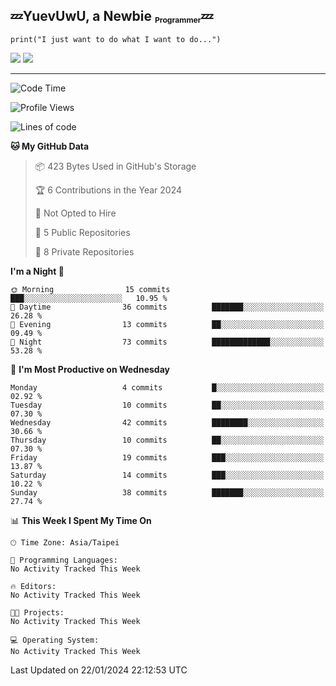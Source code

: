 ## :zzz:YuevUwU, a Newbie <sub><sup><sub>Programmer</sub></sup></sub>:zzz:
```python3
print("I just want to do what I want to do...")
```
<picture>
  <source
    srcset="https://github-readme-stats.vercel.app/api?username=YuevUwU&show_icons=true&theme=midnight-purple&hide_border=true&border_radius=10&show=reviews"
    media="(prefers-color-scheme: dark)"
  />
  <source
    srcset="https://github-readme-stats.vercel.app/api?username=YuevUwU&show_icons=true&theme=buefy&hide_border=true&border_radius=10&show=reviews"
    media="(prefers-color-scheme: light), (prefers-color-scheme: no-preference)"
  />
  <img src="https://github-readme-stats.vercel.app/api?username=YuevUwU&show_icons=true&theme=midnight-purple&hide_border=true&border_radius=10&show=reviews" />
</picture>

<picture>
  <source
    srcset="https://github-readme-stats.vercel.app/api/top-langs/?username=YuevUwU&layout=donut&theme=midnight-purple&hide_border=true&border_radius=10&"
    media="(prefers-color-scheme: dark)"
  />
  <source
    srcset="https://github-readme-stats.vercel.app/api/top-langs/?username=YuevUwU&layout=donut&theme=buefy&hide_border=true&border_radius=10"
    media="(prefers-color-scheme: light), (prefers-color-scheme: no-preference)"
  />
  <img src="https://github-readme-stats.vercel.app/api/top-langs/?username=YuevUwU&layout=donut&theme=midnight-purple&hide_border=true&border_radius=10" />
</picture>

---

<!--START_SECTION:waka-->
![Code Time](http://img.shields.io/badge/Code%20Time-52%20hrs%2048%20mins-blue)

![Profile Views](http://img.shields.io/badge/Profile%20Views-0-blue)

![Lines of code](https://img.shields.io/badge/From%20Hello%20World%20I%27ve%20Written-18.0%20thousand%20lines%20of%20code-blue)

**🐱 My GitHub Data** 

> 📦 423 Bytes Used in GitHub's Storage 
 > 
> 🏆 6 Contributions in the Year 2024
 > 
> 🚫 Not Opted to Hire
 > 
> 📜 5 Public Repositories 
 > 
> 🔑 8 Private Repositories 
 > 
**I'm a Night 🦉** 

```text
🌞 Morning                15 commits          ███░░░░░░░░░░░░░░░░░░░░░░   10.95 % 
🌆 Daytime                36 commits          ███████░░░░░░░░░░░░░░░░░░   26.28 % 
🌃 Evening                13 commits          ██░░░░░░░░░░░░░░░░░░░░░░░   09.49 % 
🌙 Night                  73 commits          █████████████░░░░░░░░░░░░   53.28 % 
```
📅 **I'm Most Productive on Wednesday** 

```text
Monday                   4 commits           █░░░░░░░░░░░░░░░░░░░░░░░░   02.92 % 
Tuesday                  10 commits          ██░░░░░░░░░░░░░░░░░░░░░░░   07.30 % 
Wednesday                42 commits          ████████░░░░░░░░░░░░░░░░░   30.66 % 
Thursday                 10 commits          ██░░░░░░░░░░░░░░░░░░░░░░░   07.30 % 
Friday                   19 commits          ███░░░░░░░░░░░░░░░░░░░░░░   13.87 % 
Saturday                 14 commits          ███░░░░░░░░░░░░░░░░░░░░░░   10.22 % 
Sunday                   38 commits          ███████░░░░░░░░░░░░░░░░░░   27.74 % 
```


📊 **This Week I Spent My Time On** 

```text
🕑︎ Time Zone: Asia/Taipei

💬 Programming Languages: 
No Activity Tracked This Week

🔥 Editors: 
No Activity Tracked This Week

🐱‍💻 Projects: 
No Activity Tracked This Week

💻 Operating System: 
No Activity Tracked This Week
```


 Last Updated on 22/01/2024 22:12:53 UTC
<!--END_SECTION:waka-->
